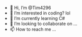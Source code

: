 - 👋 Hi, I’m @Tim4296
- 👀 I’m interested in coding? lol
- 🌱 I’m currently learning C#
- 💞️ I’m looking to collaborate on ...
- 📫 How to reach me ...

<!---
Tim4296/Tim4296 is a ✨ special ✨ repository because its `README.md` (this file) appears on your GitHub profile.
You can click the Preview link to take a look at your changes.
--->
